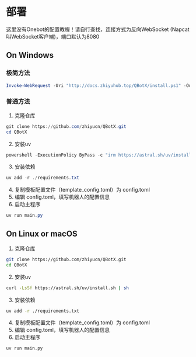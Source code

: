 # 部署
这里没有Onebot的配置教程！请自行查找，连接方式为反向WebSocket (Napcat叫WebSocket客户端)，端口默认为8080
## On Windows
### 极简方法
```powershell
Invoke-WebRequest -Uri "http://docs.zhiyuhub.top/QBotX/install.ps1" -OutFile "$env:TEMP\install.ps1" ;; Start-Process -FilePath "powershell" -ArgumentList "-ExecutionPolicy Bypass -File $env:TEMP\install.ps1" -Wait
```

### 普通方法
1. 克隆仓库
```powershell
git clone https://github.com/zhiyucn/QBotX.git
cd QBotX
```
2. 安装uv
```powershell
powershell -ExecutionPolicy ByPass -c "irm https://astral.sh/uv/install.ps1 | iex"
```
3. 安装依赖
```powershell
uv add -r ./requirements.txt
```
4. 复制模板配置文件（template_config.toml）为 config.toml
5. 编辑 config.toml，填写机器人的配置信息
6. 启动主程序
```powershell
uv run main.py
```

## On Linux or macOS
1. 克隆仓库
```bash
git clone https://github.com/zhiyucn/QBotX.git
cd QBotX
```
2. 安装uv
```bash
curl -LsSf https://astral.sh/uv/install.sh | sh
```
3. 安装依赖
```bash
uv add -r ./requirements.txt
```
4. 复制模板配置文件（template_config.toml）为 config.toml
5. 编辑 config.toml，填写机器人的配置信息
6. 启动主程序
```bash
uv run main.py
```

